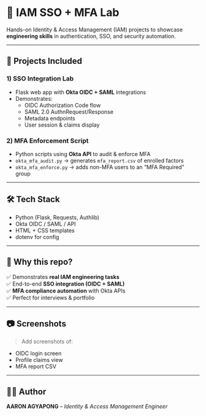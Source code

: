 # 🔐 IAM SSO + MFA Lab

Hands-on Identity & Access Management (IAM) projects to showcase **engineering skills** in authentication, SSO, and security automation.

---

## 📌 Projects Included

### 1) SSO Integration Lab
- Flask web app with **Okta OIDC + SAML** integrations  
- Demonstrates:
  - OIDC Authorization Code flow
  - SAML 2.0 AuthnRequest/Response
  - Metadata endpoints
  - User session & claims display


### 2) MFA Enforcement Script
- Python scripts using **Okta API** to audit & enforce MFA
- `okta_mfa_audit.py` → generates `mfa_report.csv` of enrolled factors
- `okta_mfa_enforce.py` → adds non-MFA users to an “MFA Required” group

---

## 🛠️ Tech Stack
- Python (Flask, Requests, Authlib)
- Okta OIDC / SAML / API
- HTML + CSS templates
- dotenv for config

---

## 🚀 Why this repo?
✅ Demonstrates **real IAM engineering tasks**  
✅ End-to-end **SSO integration (OIDC + SAML)**  
✅ **MFA compliance automation** with Okta APIs  
✅ Perfect for interviews & portfolio

---

## 📷 Screenshots
> Add screenshots of:
- OIDC login screen
- Profile claims view
- MFA report CSV

---

## 🧑‍💻 Author
**AARON AGYAPONG** – *Identity & Access Management Engineer*  
